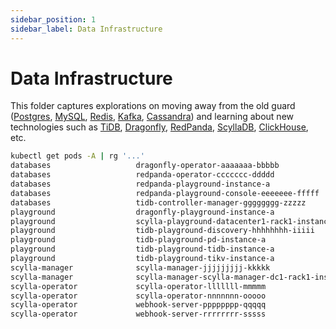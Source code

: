 ```yaml
---
sidebar_position: 1
sidebar_label: Data Infrastructure
---
```


# Data Infrastructure

This folder captures explorations on moving away from the old guard ([Postgres](https://www.postgresql.org/), [MySQL](https://www.mysql.com/), [Redis](https://redis.io/), [Kafka](https://kafka.apache.org/), [Cassandra](https://cassandra.apache.org/_/index.html)) and learning about new technologies such as [TiDB](https://www.pingcap.com/en/products/tidb/),  [Dragonfly](https://www.dragonflydb.io/), [RedPanda](https://redpanda.com/), [ScyllaDB](https://www.scylladb.com/), [ClickHouse](https://clickhouse.com/), etc.

```bash
kubectl get pods -A | rg '...'
databases                   dragonfly-operator-aaaaaaa-bbbbb                        2/2
databases                   redpanda-operator-ccccccc-ddddd                         1/1
databases                   redpanda-playground-instance-a                          2/2
databases                   redpanda-playground-console-eeeeeee-fffff               1/1
databases                   tidb-controller-manager-gggggggg-zzzzz                  1/1
playground                  dragonfly-playground-instance-a                         1/1
playground                  scylla-playground-datacenter1-rack1-instance-a          4/4
playground                  tidb-playground-discovery-hhhhhhhh-iiiii                1/1
playground                  tidb-playground-pd-instance-a                           1/1
playground                  tidb-playground-tidb-instance-a                         2/2
playground                  tidb-playground-tikv-instance-a                         1/1
scylla-manager              scylla-manager-jjjjjjjjj-kkkkk                          1/1
scylla-manager              scylla-manager-scylla-manager-dc1-rack1-instance-a      4/4
scylla-operator             scylla-operator-lllllll-mmmmm                           1/1
scylla-operator             scylla-operator-nnnnnnn-ooooo                           1/1
scylla-operator             webhook-server-pppppppp-qqqqq                           1/1
scylla-operator             webhook-server-rrrrrrrr-sssss                           1/1
```
